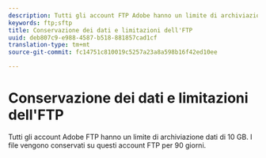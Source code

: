 ```yaml
---
description: Tutti gli account FTP Adobe hanno un limite di archiviazione dati di 2 GB (o 63 file). I file vengono conservati su questi account FTP per 90 giorni.
keywords: ftp;sftp
title: Conservazione dei dati e limitazioni dell'FTP
uuid: deb807c9-e988-4587-b518-881857cad1cf
translation-type: tm+mt
source-git-commit: fc14751c810019c5257a23a8a598b16f42ed10ee

---
```



# Conservazione dei dati e limitazioni dell'FTP

Tutti gli account Adobe FTP hanno un limite di archiviazione dati di 10 GB. I file vengono conservati su questi account FTP per 90 giorni.

